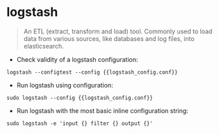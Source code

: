 # logstash

> An ETL (extract, transform and load) tool.
> Commonly used to load data from various sources, like databases and log files, into elasticsearch.

- Check validity of a logstash configuration:

`logstash --configtest --config {{logstash_config.conf}}`

- Run logstash using configuration:

`sudo logstash --config {{logstash_config.conf}}`

- Run logstash with the most basic inline configuration string:

`sudo logstash -e 'input {} filter {} output {}'`
